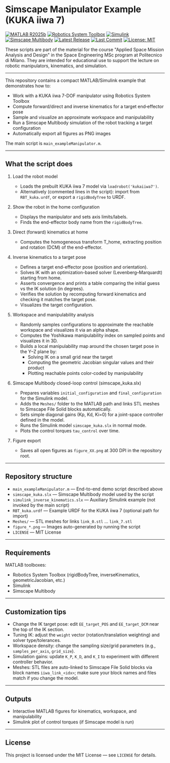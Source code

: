 # Simscape Manipulator Example (KUKA iiwa 7)


[![MATLAB R2025b](https://img.shields.io/badge/MATLAB-R2025b+-800080?logo=matlab&logoColor=white)](#requirements)
[![Robotics System Toolbox](https://img.shields.io/badge/Robotics%20System%20Toolbox-Required-3f51b5)](#requirements)
[![Simulink](https://img.shields.io/badge/Simulink-Required-3f51b5)](#requirements)
[![Simscape Multibody](https://img.shields.io/badge/Simscape%20Multibody-Required-3f51b5)](#requirements)
[![Latest Release](https://img.shields.io/github/v/release/Matteodambr/SimscapeManipulator_example?sort=semver)](https://github.com/Matteodambr/SimscapeManipulator_example/releases)
[![Last Commit](https://img.shields.io/github/last-commit/Matteodambr/SimscapeManipulator_example?color=14b8a6)](https://github.com/Matteodambr/SimscapeManipulator_example/commits)
[![License: MIT](https://img.shields.io/badge/License-MIT-blue.svg)](LICENSE)

These scripts are part of the material for the course "Applied Space Mission Analysis and Design" in the Space Engineering MSc program at Politecnico di Milano. They are intended for educational use to support the lecture on robotic manipulators, kinematics, and simulation.

---

This repository contains a compact MATLAB/Simulink example that demonstrates how to:

- Work with a KUKA iiwa 7-DOF manipulator using Robotics System Toolbox
- Compute forward/direct and inverse kinematics for a target end‑effector pose
- Sample and visualize an approximate workspace and manipulability
- Run a Simscape Multibody simulation of the robot tracking a target configuration
- Automatically export all figures as PNG images

The main script is `main_exampleManipulator.m`.

---

## What the script does

1. Load the robot model
   - Loads the prebuilt KUKA iiwa 7 model via `loadrobot('kukaiiwa7')`.
   - Alternatively (commented lines in the script): import from `RBT_kuka.urdf`, or export a `rigidBodyTree` to URDF.

2. Show the robot in the home configuration
   - Displays the manipulator and sets axis limits/labels.
   - Finds the end-effector body name from the `rigidBodyTree`.

3. Direct (forward) kinematics at home
   - Computes the homogeneous transform T_home, extracting position and rotation (DCM) of the end-effector.

4. Inverse kinematics to a target pose
   - Defines a target end-effector pose (position and orientation).
   - Solves IK with an optimization-based solver (Levenberg–Marquardt) starting from home.
   - Asserts convergence and prints a table comparing the initial guess vs the IK solution (in degrees).
   - Verifies the solution by recomputing forward kinematics and checking it matches the target pose.
   - Visualizes the target configuration.

5. Workspace and manipulability analysis
   - Randomly samples configurations to approximate the reachable workspace and visualizes it via an alpha shape.
   - Computes the Yoshikawa manipulability index on sampled points and visualizes it in 3D.
   - Builds a local manipulability map around the chosen target pose in the Y–Z plane by:
     - Solving IK on a small grid near the target
     - Computing the geometric Jacobian singular values and their product
     - Plotting reachable points color-coded by manipulability

6. Simscape Multibody closed-loop control (simscape_kuka.slx)
   - Prepares variables `initial_configuration` and `final_configuration` for the Simulink model.
   - Adds the `Meshes/` folder to the MATLAB path and links STL meshes to Simscape File Solid blocks automatically.
   - Sets simple diagonal gains (Kp, Kd, Ki=0) for a joint-space controller defined in the model.
   - Runs the Simulink model `simscape_kuka.slx` in normal mode.
   - Plots the control torques `tau_control` over time.

7. Figure export
   - Saves all open figures as `figure_XX.png` at 300 DPI in the repository root.

---

## Repository structure

- `main_exampleManipulator.m` — End-to-end demo script described above
- `simscape_kuka.slx` — Simscape Multibody model used by the script
- `simulink_inverse_kinematics.slx` — Auxiliary Simulink example (not invoked by the main script)
- `RBT_kuka.urdf` — Example URDF for the KUKA iiwa 7 (optional path for import)
- `Meshes/` — STL meshes for links `link_0.stl` … `link_7.stl`
- `figure_*.png` — Images auto-generated by running the script
- `LICENSE` — MIT License

---

## Requirements

MATLAB toolboxes:

- Robotics System Toolbox (rigidBodyTree, inverseKinematics, geometricJacobian, etc.)
- Simulink
- Simscape Multibody

---

## Customization tips

- Change the IK target pose: edit `EE_target_POS` and `EE_target_DCM` near the top of the IK section.
- Tuning IK: adjust the `weight` vector (rotation/translation weighting) and solver type/tolerances.
- Workspace density: change the sampling size/grid parameters (e.g., `samples_per_axis`, `grid_size`).
- Simulation gains: update `K_P`, `K_D`, and `K_I` to experiment with different controller behavior.
- Meshes: STL files are auto-linked to Simscape File Solid blocks via block names `iiwa_link_<idx>`; make sure your block names and files match if you change the model.

---

## Outputs

- Interactive MATLAB figures for kinematics, workspace, and manipulability
- Simulink plot of control torques (if Simscape model is run)

---

## License

This project is licensed under the MIT License — see `LICENSE` for details.
